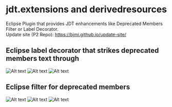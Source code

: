 # jdt.extensions and derivedresources
Eclipse Plugin that provides JDT enhancements like Deprecated Members Filter or Label Decorator.  
Update site (P2 Repo): https://bjmi.github.io/update-site/

## Eclipse label decorator that strikes deprecated members text through
![Alt text](../gh-pages/images/dep_members_decorator1.png?raw=true)
![Alt text](../gh-pages/images/dep_members_decorator2.png?raw=true)
![Alt text](../gh-pages/images/dep_members_decorator3.png?raw=true)

## Eclipse filter for deprecated members
![Alt text](../gh-pages/images/dep_members_outline1.png?raw=true)
![Alt text](../gh-pages/images/dep_members_outline2.png?raw=true)
![Alt text](../gh-pages/images/dep_members_outline3.png?raw=true)
